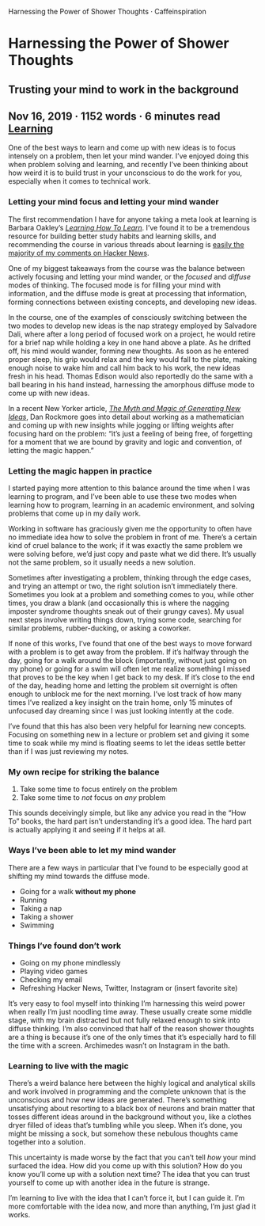 Harnessing the Power of Shower Thoughts · Caffeinspiration

#  Harnessing the Power of Shower Thoughts

##  Trusting your mind to work in the background

##  Nov 16, 2019 · 1152 words · 6 minutes read   [Learning](https://alexanderell.is/tags/learning)

One of the best ways to learn and come up with new ideas is to focus intensely on a problem, then let your mind wander. I’ve enjoyed doing this when problem solving and learning, and recently I’ve been thinking about how weird it is to build trust in your unconscious to do the work for you, especially when it comes to technical work.

### Letting your mind focus and letting your mind wander

The first recommendation I have for anyone taking a meta look at learning is Barbara Oakley’s [*Learning How To Learn*](https://www.coursera.org/learn/learning-how-to-learn). I’ve found it to be a tremendous resource for building better study habits and learning skills, and recommending the course in various threads about learning is [easily the majority of my comments on Hacker News](https://hn.algolia.com/?dateRange=all&page=0&prefix=true&query=author%3Aotras%20learning%20how%20to%20learn&sort=byPopularity&type=comment).

One of my biggest takeaways from the course was the balance between actively focusing and letting your mind wander, or the *focused* and *diffuse* modes of thinking. The focused mode is for filling your mind with information, and the diffuse mode is great at processing that information, forming connections between existing concepts, and developing new ideas.

In the course, one of the examples of consciously switching between the two modes to develop new ideas is the nap strategy employed by Salvadore Dali, where after a long period of focused work on a project, he would retire for a brief nap while holding a key in one hand above a plate. As he drifted off, his mind would wander, forming new thoughts. As soon as he entered proper sleep, his grip would relax and the key would fall to the plate, making enough noise to wake him and call him back to his work, the new ideas fresh in his head. Thomas Edison would also reportedly do the same with a ball bearing in his hand instead, harnessing the amorphous diffuse mode to come up with new ideas.

In a recent New Yorker article, [*The Myth and Magic of Generating New Ideas*](https://www.newyorker.com/culture/annals-of-inquiry/the-myth-and-magic-of-generating-new-ideas), Dan Rockmore goes into detail about working as a mathematician and coming up with new insights while jogging or lifting weights after focusing hard on the problem: “it’s just a feeling of being free, of forgetting for a moment that we are bound by gravity and logic and convention, of letting the magic happen.”

### Letting the magic happen in practice

I started paying more attention to this balance around the time when I was learning to program, and I’ve been able to use these two modes when learning how to program, learning in an academic environment, and solving problems that come up in my daily work.

Working in software has graciously given me the opportunity to often have no immediate idea how to solve the problem in front of me. There’s a certain kind of cruel balance to the work; if it was exactly the same problem we were solving before, we’d just copy and paste what we did there. It’s usually not the same problem, so it usually needs a new solution.

Sometimes after investigating a problem, thinking through the edge cases, and trying an attempt or two, the right solution isn’t immediately there. Sometimes you look at a problem and something comes to you, while other times, you draw a blank (and occasionally this is where the nagging imposter syndrome thoughts sneak out of their grungy caves). My usual next steps involve writing things down, trying some code, searching for similar problems, rubber-ducking, or asking a coworker.

If none of this works, I’ve found that one of the best ways to move forward with a problem is to get away from the problem. If it’s halfway through the day, going for a walk around the block (importantly, without just going on my phone) or going for a swim will often let me realize something I missed that proves to be the key when I get back to my desk. If it’s close to the end of the day, heading home and letting the problem sit overnight is often enough to unblock me for the next morning. I’ve lost track of how many times I’ve realized a key insight on the train home, only 15 minutes of unfocused day dreaming since I was just looking intently at the code.

I’ve found that this has also been very helpful for learning new concepts. Focusing on something new in a lecture or problem set and giving it some time to soak while my mind is floating seems to let the ideas settle better than if I was just reviewing my notes.

### My own recipe for striking the balance

1. Take some time to focus entirely on the problem
2. Take some time to *not* focus on *any* problem

This sounds deceivingly simple, but like any advice you read in the “How To” books, the hard part isn’t understanding it’s a good idea. The hard part is actually applying it and seeing if it helps at all.

### Ways I’ve been able to let my mind wander

There are a few ways in particular that I’ve found to be especially good at shifting my mind towards the diffuse mode.

- Going for a walk **without my phone**
- Running
- Taking a nap
- Taking a shower
- Swimming

### Things I’ve found don’t work

- Going on my phone mindlessly
- Playing video games
- Checking my email
- Refreshing Hacker News, Twitter, Instagram or (insert favorite site)

It’s very easy to fool myself into thinking I’m harnessing this weird power when really I’m just noodling time away. These usually create some middle stage, with my brain distracted but not fully relaxed enough to sink into diffuse thinking. I’m also convinced that half of the reason shower thoughts are a thing is because it’s one of the only times that it’s especially hard to fill the time with a screen. Archimedes wasn’t on Instagram in the bath.

### Learning to live with the magic

There’s a weird balance here between the highly logical and analytical skills and work involved in programming and the complete unknown that is the unconscious and how new ideas are generated. There’s something unsatisfying about resorting to a black box of neurons and brain matter that tosses different ideas around in the background without you, like a clothes dryer filled of ideas that’s tumbling while you sleep. When it’s done, you might be missing a sock, but somehow these nebulous thoughts came together into a solution.

This uncertainty is made worse by the fact that you can’t tell *how* your mind surfaced the idea. How did you come up with this solution? How do you know you’ll come up with a solution next time? The idea that you can trust yourself to come up with another idea in the future is strange.

I’m learning to live with the idea that I can’t force it, but I can guide it. I’m more comfortable with the idea now, and more than anything, I’m just glad it works.